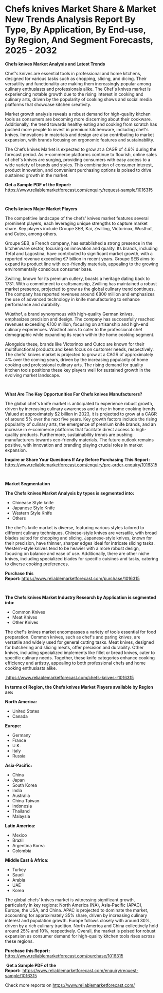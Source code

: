 <p><h1>Chefs knives Market Share & Market New Trends Analysis Report By Type, By Application, By End-use, By Region, And Segment Forecasts, 2025 - 2032</h1></p><p><strong>Chefs knives Market Analysis and Latest Trends</strong></p>
<p><p>Chef's knives are essential tools in professional and home kitchens, designed for various tasks such as chopping, slicing, and dicing. Their versatility and functionality are making them increasingly popular among culinary enthusiasts and professionals alike. The Chef's knives market is experiencing notable growth due to the rising interest in cooking and culinary arts, driven by the popularity of cooking shows and social media platforms that showcase kitchen creativity.</p><p>Market growth analysis reveals a robust demand for high-quality kitchen tools as consumers are becoming more discerning about their cookware. Additionally, the trend towards healthy eating and cooking from scratch has pushed more people to invest in premium kitchenware, including chef's knives. Innovations in materials and design are also contributing to market expansion, with brands focusing on ergonomic features and sustainability.</p><p>The Chefs knives Market is expected to grow at a CAGR of 4.6% during the forecast period. As e-commerce platforms continue to flourish, online sales of chef's knives are surging, providing consumers with easy access to a wide variety of brands and styles. This combination of consumer interest, product innovation, and convenient purchasing options is poised to drive sustained growth in the market.</p></p>
<p><strong>Get a Sample PDF of the Report:&nbsp;</strong> <a href="https://www.reliablemarketforecast.com/enquiry/request-sample/1016315?utm_campaign=2478&utm_medium=2&utm_source=Github&utm_content=ia&utm_term=04042025&utm_id=chefs-knives">https://www.reliablemarketforecast.com/enquiry/request-sample/1016315</a></p>
<p>&nbsp;</p>
<p><strong>Chefs knives Major Market Players</strong></p>
<p><p>The competitive landscape of the chefs' knives market features several prominent players, each leveraging unique strengths to capture market share. Key players include Groupe SEB, Kai, Zwilling, Victorinox, Wusthof, and Cutco, among others. </p><p>Groupe SEB, a French company, has established a strong presence in the kitchenware sector, focusing on innovation and quality. Its brands, including Tefal and Lagostina, have contributed to significant market growth, with a reported revenue exceeding €7 billion in recent years. Groupe SEB aims to expand its product line with eco-friendly materials, appealing to the growing environmentally conscious consumer base.</p><p>Zwilling, known for its premium cutlery, boasts a heritage dating back to 1731. With a commitment to craftsmanship, Zwilling has maintained a robust market presence, projected to grow as the global culinary trend continues. The company has reported revenues around €800 million and emphasizes the use of advanced technology in knife manufacturing to enhance performance and durability.</p><p>Wüsthof, a brand synonymous with high-quality German knives, emphasizes precision and design. The company has successfully reached revenues exceeding €100 million, focusing on artisanship and high-end culinary experiences. Wüsthof aims to cater to the professional chef demographic while expanding its reach within the home cooking segment. </p><p>Alongside these, brands like Victorinox and Cutco are known for their multifunctional products and keen focus on customer needs, respectively. The chefs' knives market is projected to grow at a CAGR of approximately 4% over the coming years, driven by the increasing popularity of home cooking and professional culinary arts. The rising demand for quality kitchen tools positions these key players well for sustained growth in the evolving market landscape.</p></p>
<p>&nbsp;</p>
<p><strong>What Are The Key Opportunities For Chefs knives Manufacturers?</strong></p>
<p><p>The global chef's knife market is anticipated to experience robust growth, driven by increasing culinary awareness and a rise in home cooking trends. Valued at approximately $2 billion in 2023, it is projected to grow at a CAGR of around 5% over the next five years. Key growth factors include the rising popularity of culinary arts, the emergence of premium knife brands, and an increase in e-commerce platforms that facilitate direct access to high-quality products. Furthermore, sustainability trends are pushing manufacturers towards eco-friendly materials. The future outlook remains positive, with innovation and branding playing crucial roles in market expansion.</p></p>
<p><strong>Inquire or Share Your Questions If Any Before Purchasing This Report:</strong> <a href="https://www.reliablemarketforecast.com/enquiry/pre-order-enquiry/1016315?utm_campaign=2478&utm_medium=2&utm_source=Github&utm_content=ia&utm_term=04042025&utm_id=chefs-knives">https://www.reliablemarketforecast.com/enquiry/pre-order-enquiry/1016315</a></p>
<p>&nbsp;</p>
<p><strong>Market Segmentation</strong></p>
<p><strong>The Chefs knives Market Analysis by types is segmented into:</strong></p>
<p><ul><li>Chinease Style knife</li><li>Japanese Style Knife</li><li>Western Style Knife</li><li>Others</li></ul></p>
<p><p>The chef's knife market is diverse, featuring various styles tailored to different culinary techniques. Chinese-style knives are versatile, with broad blades suited for chopping and slicing. Japanese-style knives, known for their precision, have thinner, sharper edges ideal for intricate slicing tasks. Western-style knives tend to be heavier with a more robust design, focusing on balance and ease of use. Additionally, there are other niche knives, including specialized blades for specific cuisines and tasks, catering to diverse cooking preferences.</p></p>
<p><strong>Purchase this Report:&nbsp;</strong><a href="https://www.reliablemarketforecast.com/purchase/1016315?utm_campaign=2478&utm_medium=2&utm_source=Github&utm_content=ia&utm_term=04042025&utm_id=chefs-knives">https://www.reliablemarketforecast.com/purchase/1016315</a></p>
<p>&nbsp;</p>
<p><strong>The Chefs knives Market Industry Research by Application is segmented into:</strong></p>
<p><ul><li>Common Knives</li><li>Meat Knives</li><li>Other Knives</li></ul></p>
<p><p>The chef's knives market encompasses a variety of tools essential for food preparation. Common knives, such as chef's and paring knives, are versatile and widely used for general cutting tasks. Meat knives, designed for butchering and slicing meats, offer precision and durability. Other knives, including specialized implements like fillet or bread knives, cater to specific culinary needs. Together, these knife categories enhance cooking efficiency and artistry, appealing to both professional chefs and home cooking enthusiasts alike.</p></p>
<p><a href="https://www.reliablemarketforecast.com/chefs-knives-r1016315?utm_campaign=2478&utm_medium=2&utm_source=Github&utm_content=ia&utm_term=04042025&utm_id=chefs-knives">&nbsp;https://www.reliablemarketforecast.com/chefs-knives-r1016315</a></p>
<p><strong>In terms of Region, the Chefs knives Market Players available by Region are:</strong></p>
<p>
    <p> <strong> North America: </strong>
        <ul>
            <li>United States</li>
            <li>Canada</li>
        </ul>
        </p> 
    <p> <strong> Europe: </strong>
        <ul>
            <li>Germany</li>
            <li>France</li>
            <li>U.K.</li>
            <li>Italy</li>
            <li>Russia</li>
        </ul>
        </p> 
    <p> <strong> Asia-Pacific: </strong>
        <ul>
            <li>China</li>
            <li>Japan</li>
            <li>South Korea</li>
            <li>India</li>
            <li>Australia</li>
            <li>China Taiwan</li>
            <li>Indonesia</li>
            <li>Thailand</li>
            <li>Malaysia</li>
        </ul>
        </p> 
    <p> <strong> Latin America: </strong>
        <ul>
            <li>Mexico</li>
            <li>Brazil</li>
            <li>Argentina Korea</li>
            <li>Colombia</li>
        </ul>
        </p> 
    <p> <strong> Middle East & Africa: </strong>
        <ul>
            <li>Turkey</li>
            <li>Saudi</li>
            <li>Arabia</li>
            <li>UAE</li>
            <li>Korea</li>
        </ul>
    </p>
    </p>
<p><p>The global chefs' knives market is witnessing significant growth, particularly in key regions: North America (NA), Asia-Pacific (APAC), Europe, the USA, and China. APAC is projected to dominate the market, accounting for approximately 35% share, driven by increasing culinary interest and population growth. Europe follows closely with around 30%, driven by a rich culinary tradition. North America and China collectively hold around 25% and 10%, respectively. Overall, the market is poised for robust expansion as consumer demand for high-quality kitchen tools rises across these regions.</p></p>
<p><strong>Purchase this Report: </strong><a href="https://www.reliablemarketforecast.com/purchase/1016315?utm_campaign=2478&utm_medium=2&utm_source=Github&utm_content=ia&utm_term=04042025&utm_id=chefs-knives">https://www.reliablemarketforecast.com/purchase/1016315</a></p>
<p>&nbsp;<strong>Get a Sample PDF of the Report:&nbsp;&nbsp;</strong><a href="https://www.reliablemarketforecast.com/enquiry/request-sample/1016315?utm_campaign=2478&utm_medium=2&utm_source=Github&utm_content=ia&utm_term=04042025&utm_id=chefs-knives">https://www.reliablemarketforecast.com/enquiry/request-sample/1016315</a></p>
<p><strong></strong></p>
<p>Check more reports on <a href="https://www.reliablemarketforecast.com/?utm_campaign=2478&utm_medium=2&utm_source=Github&utm_content=ia&utm_term=04042025&utm_id=chefs-knives">https://www.reliablemarketforecast.com/</a></p>